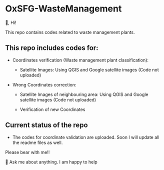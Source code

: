 # OxSFG-WasteManagement
 👋, Hi!
 
This repo contains codes related to waste management plants.

## This repo includes codes for:

* Coordinates verification (Waste  management plant classification):

    * Satellite Images: Using QGIS and Google satellite images (Code not uploaded)

* Wrong Coordinates correction:

    * Satellite Images of neighbouring area: Using QGIS and Google satellite images (Code not uploaded)
    
    * Verification of new Coordinates


## Current status of the repo

 * The codes for coordinate validation are uploaded. Soon I will update all the readme files as well.

Please bear with me!!


 💬 Ask me about anything. I am happy to help




